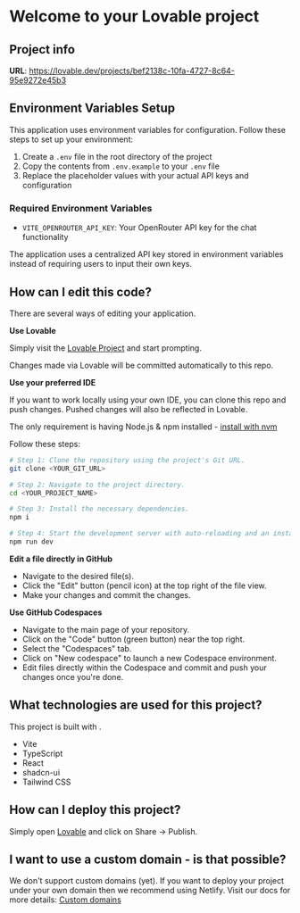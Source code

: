# Welcome to your Lovable project

## Project info

**URL**: https://lovable.dev/projects/bef2138c-10fa-4727-8c64-95e9272e45b3

## Environment Variables Setup

This application uses environment variables for configuration. Follow these steps to set up your environment:

1. Create a `.env` file in the root directory of the project
2. Copy the contents from `.env.example` to your `.env` file
3. Replace the placeholder values with your actual API keys and configuration

### Required Environment Variables

- `VITE_OPENROUTER_API_KEY`: Your OpenRouter API key for the chat functionality

The application uses a centralized API key stored in environment variables instead of requiring users to input their own keys.

## How can I edit this code?

There are several ways of editing your application.

**Use Lovable**

Simply visit the [Lovable Project](https://lovable.dev/projects/bef2138c-10fa-4727-8c64-95e9272e45b3) and start prompting.

Changes made via Lovable will be committed automatically to this repo.

**Use your preferred IDE**

If you want to work locally using your own IDE, you can clone this repo and push changes. Pushed changes will also be reflected in Lovable.

The only requirement is having Node.js & npm installed - [install with nvm](https://github.com/nvm-sh/nvm#installing-and-updating)

Follow these steps:

```sh
# Step 1: Clone the repository using the project's Git URL.
git clone <YOUR_GIT_URL>

# Step 2: Navigate to the project directory.
cd <YOUR_PROJECT_NAME>

# Step 3: Install the necessary dependencies.
npm i

# Step 4: Start the development server with auto-reloading and an instant preview.
npm run dev
```

**Edit a file directly in GitHub**

- Navigate to the desired file(s).
- Click the "Edit" button (pencil icon) at the top right of the file view.
- Make your changes and commit the changes.

**Use GitHub Codespaces**

- Navigate to the main page of your repository.
- Click on the "Code" button (green button) near the top right.
- Select the "Codespaces" tab.
- Click on "New codespace" to launch a new Codespace environment.
- Edit files directly within the Codespace and commit and push your changes once you're done.

## What technologies are used for this project?

This project is built with .

- Vite
- TypeScript
- React
- shadcn-ui
- Tailwind CSS

## How can I deploy this project?

Simply open [Lovable](https://lovable.dev/projects/bef2138c-10fa-4727-8c64-95e9272e45b3) and click on Share -> Publish.

## I want to use a custom domain - is that possible?

We don't support custom domains (yet). If you want to deploy your project under your own domain then we recommend using Netlify. Visit our docs for more details: [Custom domains](https://docs.lovable.dev/tips-tricks/custom-domain/)
